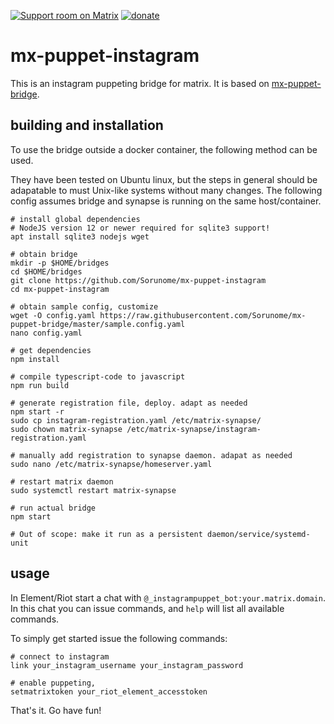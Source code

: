 [![Support room on Matrix](https://img.shields.io/matrix/mx-puppet-bridge:sorunome.de.svg?label=%23mx-puppet-bridge%3Asorunome.de&logo=matrix&server_fqdn=sorunome.de)](https://matrix.to/#/#mx-puppet-bridge:sorunome.de) [![donate](https://liberapay.com/assets/widgets/donate.svg)](https://liberapay.com/Sorunome/donate)

# mx-puppet-instagram
This is an instagram puppeting bridge for matrix. It is based on [mx-puppet-bridge](https://github.com/Sorunome/mx-puppet-bridge).

## building and installation

To use the bridge outside a docker container, the following method can be used.

They have been tested on Ubuntu linux, but the steps in general should be adapatable to must Unix-like systems without many changes.
The following config assumes bridge and synapse is running on the same host/container.

````shell
# install global dependencies
# NodeJS version 12 or newer required for sqlite3 support!
apt install sqlite3 nodejs wget

# obtain bridge
mkdir -p $HOME/bridges
cd $HOME/bridges
git clone https://github.com/Sorunome/mx-puppet-instagram
cd mx-puppet-instagram

# obtain sample config, customize
wget -O config.yaml https://raw.githubusercontent.com/Sorunome/mx-puppet-bridge/master/sample.config.yaml
nano config.yaml

# get dependencies
npm install

# compile typescript-code to javascript
npm run build

# generate registration file, deploy. adapt as needed
npm start -r
sudo cp instagram-registration.yaml /etc/matrix-synapse/
sudo chown matrix-synapse /etc/matrix-synapse/instagram-registration.yaml 

# manually add registration to synapse daemon. adapat as needed
sudo nano /etc/matrix-synapse/homeserver.yaml 

# restart matrix daemon
sudo systemctl restart matrix-synapse

# run actual bridge
npm start

# Out of scope: make it run as a persistent daemon/service/systemd-unit
````

## usage

In Element/Riot start a chat with `@_instagrampuppet_bot:your.matrix.domain`. In this chat you can issue commands, and `help` will list all available commands.

To simply get started issue the following commands:

````
# connect to instagram
link your_instagram_username your_instagram_password

# enable puppeting, 
setmatrixtoken your_riot_element_accesstoken
````

That's it. Go have fun!
